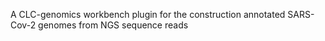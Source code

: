 A CLC-genomics workbench plugin for the construction annotated SARS-Cov-2 genomes from NGS sequence reads
